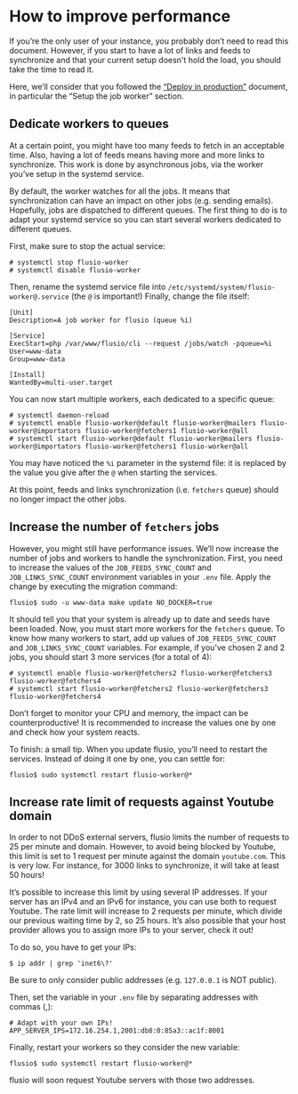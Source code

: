 # How to improve performance

If you’re the only user of your instance, you probably don’t need to read this
document. However, if you start to have a lot of links and feeds to synchronize
and that your current setup doesn't hold the load, you should take the time to
read it.

Here, we’ll consider that you followed the [“Deploy in production”](/docs/production.md)
document, in particular the “Setup the job worker” section.

## Dedicate workers to queues

At a certain point, you might have too many feeds to fetch in an acceptable
time. Also, having a lot of feeds means having more and more links to
synchronize. This work is done by asynchronous jobs, via the worker you’ve
setup in the systemd service.

By default, the worker watches for all the jobs. It means that synchronization
can have an impact on other jobs (e.g. sending emails). Hopefully, jobs are
dispatched to different queues. The first thing to do is to adapt your systemd
service so you can start several workers dedicated to different queues.

First, make sure to stop the actual service:

```console
# systemctl stop flusio-worker
# systemctl disable flusio-worker
```

Then, rename the systemd service file into `/etc/systemd/system/flusio-worker@.service`
(the `@` is important!) Finally, change the file itself:

```systemd
[Unit]
Description=A job worker for flusio (queue %i)

[Service]
ExecStart=php /var/www/flusio/cli --request /jobs/watch -pqueue=%i
User=www-data
Group=www-data

[Install]
WantedBy=multi-user.target
```

You can now start multiple workers, each dedicated to a specific queue:

```console
# systemctl daemon-reload
# systemctl enable flusio-worker@default flusio-worker@mailers flusio-worker@importators flusio-worker@fetchers1 flusio-worker@all
# systemctl start flusio-worker@default flusio-worker@mailers flusio-worker@importators flusio-worker@fetchers1 flusio-worker@all
```

You may have noticed the `%i` parameter in the systemd file: it is replaced by
the value you give after the `@` when starting the services.

At this point, feeds and links synchronization (i.e. `fetchers` queue) should
no longer impact the other jobs.

## Increase the number of `fetchers` jobs

However, you might still have performance issues. We’ll now increase the number
of jobs and workers to handle the synchronization. First, you need to increase
the values of the `JOB_FEEDS_SYNC_COUNT` and `JOB_LINKS_SYNC_COUNT` environment
variables in your `.env` file. Apply the change by executing the migration
command:

```console
flusio$ sudo -u www-data make update NO_DOCKER=true
```

It should tell you that your system is already up to date and seeds have been
loaded. Now, you must start more workers for the `fetchers` queue. To know how
many workers to start, add up values of `JOB_FEEDS_SYNC_COUNT` and `JOB_LINKS_SYNC_COUNT`
variables. For example, if you’ve chosen 2 and 2 jobs, you should start 3 more
services (for a total of 4):

```console
# systemctl enable flusio-worker@fetchers2 flusio-worker@fetchers3 flusio-worker@fetchers4
# systemctl start flusio-worker@fetchers2 flusio-worker@fetchers3 flusio-worker@fetchers4
```

Don’t forget to monitor your CPU and memory, the impact can be counterproductive!
It is recommended to increase the values one by one and check how your system
reacts.

To finish: a small tip. When you update flusio, you’ll need to restart the
services. Instead of doing it one by one, you can settle for:

```console
flusio$ sudo systemctl restart flusio-worker@*
```

## Increase rate limit of requests against Youtube domain

In order to not DDoS external servers, flusio limits the number of requests to
25 per minute and domain. However, to avoid being blocked by Youtube, this
limit is set to 1 request per minute against the domain `youtube.com`. This is
very low. For instance, for 3000 links to synchronize, it will take at least 50
hours!

It’s possible to increase this limit by using several IP addresses. If your
server has an IPv4 and an IPv6 for instance, you can use both to request
Youtube. The rate limit will increase to 2 requests per minute, which divide
our previous waiting time by 2, so 25 hours. It’s also possible that your host
provider allows you to assign more IPs to your server, check it out!

To do so, you have to get your IPs:

```console
$ ip addr | grep 'inet6\?'
```

Be sure to only consider public addresses (e.g. `127.0.0.1` is NOT public).

Then, set the variable in your `.env` file by separating addresses with commas
(,):

```dotenv
# Adapt with your own IPs!
APP_SERVER_IPS=172.16.254.1,2001:db8:0:85a3::ac1f:8001
```

Finally, restart your workers so they consider the new variable:

```console
flusio$ sudo systemctl restart flusio-worker@*
```

flusio will soon request Youtube servers with those two addresses.
